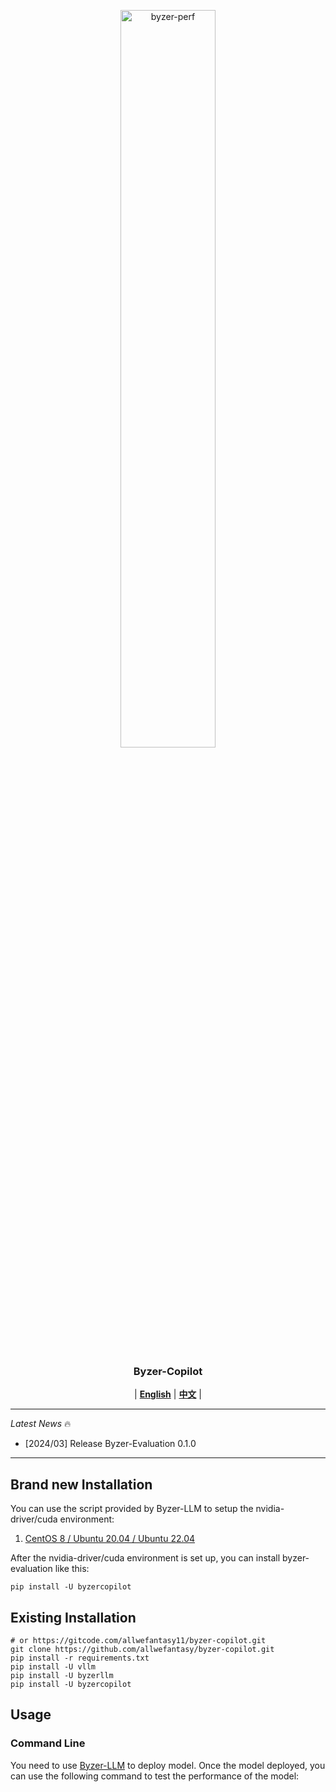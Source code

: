 
<p align="center">
  <picture>    
    <img alt="byzer-perf" src="https://github.com/allwefantasy/byzer-llm/blob/master/docs/source/assets/logos/logo.jpg" width=55%>
  </picture>
</p>

<h3 align="center">
Byzer-Copilot
</h3>

<p align="center">
| <a href="./README.md"><b>English</b></a> | <a href="./README-CN.md"><b>中文</b></a> |

</p>

---

*Latest News* 🔥

- [2024/03] Release Byzer-Evaluation 0.1.0

---


## Brand new Installation

You can use the script provided by Byzer-LLM to setup the nvidia-driver/cuda environment:

1. [CentOS 8 / Ubuntu 20.04 / Ubuntu 22.04](https://docs.byzer.org/#/byzer-lang/zh-cn/byzer-llm/deploy)

After the nvidia-driver/cuda environment is set up, you can install byzer-evaluation like this:

```shell
pip install -U byzercopilot
```

## Existing Installation


```shell
# or https://gitcode.com/allwefantasy11/byzer-copilot.git
git clone https://github.com/allwefantasy/byzer-copilot.git
pip install -r requirements.txt
pip install -U vllm
pip install -U byzerllm
pip install -U byzercopilot
```

## Usage 

### Command Line

You need to use  [Byzer-LLM](https://github.com/allwefantasy/byzer-llm) to deploy model.
Once the model deployed, you can use the following command to test the performance of the model:

